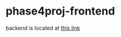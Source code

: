 # phase4proj-frontend

backend is located at [this link](https://github.com/morgvanny/phase4proj_backend)
